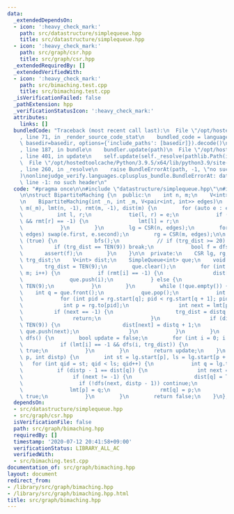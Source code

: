```yaml
---
data:
  _extendedDependsOn:
  - icon: ':heavy_check_mark:'
    path: src/datastructure/simplequeue.hpp
    title: src/datastructure/simplequeue.hpp
  - icon: ':heavy_check_mark:'
    path: src/graph/csr.hpp
    title: src/graph/csr.hpp
  _extendedRequiredBy: []
  _extendedVerifiedWith:
  - icon: ':heavy_check_mark:'
    path: src/bimaching.test.cpp
    title: src/bimaching.test.cpp
  _isVerificationFailed: false
  _pathExtension: hpp
  _verificationStatusIcon: ':heavy_check_mark:'
  attributes:
    links: []
  bundledCode: "Traceback (most recent call last):\n  File \"/opt/hostedtoolcache/Python/3.9.5/x64/lib/python3.9/site-packages/onlinejudge_verify/documentation/build.py\"\
    , line 71, in _render_source_code_stat\n    bundled_code = language.bundle(stat.path,\
    \ basedir=basedir, options={'include_paths': [basedir]}).decode()\n  File \"/opt/hostedtoolcache/Python/3.9.5/x64/lib/python3.9/site-packages/onlinejudge_verify/languages/cplusplus.py\"\
    , line 187, in bundle\n    bundler.update(path)\n  File \"/opt/hostedtoolcache/Python/3.9.5/x64/lib/python3.9/site-packages/onlinejudge_verify/languages/cplusplus_bundle.py\"\
    , line 401, in update\n    self.update(self._resolve(pathlib.Path(included), included_from=path))\n\
    \  File \"/opt/hostedtoolcache/Python/3.9.5/x64/lib/python3.9/site-packages/onlinejudge_verify/languages/cplusplus_bundle.py\"\
    , line 260, in _resolve\n    raise BundleErrorAt(path, -1, \"no such header\"\
    )\nonlinejudge_verify.languages.cplusplus_bundle.BundleErrorAt: datastructure/simplequeue.hpp:\
    \ line -1: no such header\n"
  code: "#pragma once\n\n#include \"datastructure/simplequeue.hpp\"\n#include \"graph/csr.hpp\"\
    \n\nstruct BipartiteMaching {\n  public:\n    int n, m;\n    V<int> lmt, rmt;\n\
    \n    BipartiteMaching(int _n, int _m, V<pair<int, int>> edges)\n        : n(_n),\
    \ m(_m), lmt(n, -1), rmt(m, -1), dist(m) {\n        for (auto e : edges) {\n \
    \           int l, r;\n            tie(l, r) = e;\n            if (lmt[l] == -1\
    \ && rmt[r] == -1) {\n                lmt[l] = r;\n                rmt[r] = l;\n\
    \            }\n        }\n        lg = CSR(n, edges);\n        for (auto& e :\
    \ edges) swap(e.first, e.second);\n        rg = CSR(m, edges);\n\n        while\
    \ (true) {\n            bfs();\n            // if (trg_dist >= 20) break;\n  \
    \          if (trg_dist == TEN(9)) break;\n            bool f = dfs();\n     \
    \       assert(f);\n        }\n    }\n\n  private:\n    CSR lg, rg;\n\n    int\
    \ trg_dist;\n    V<int> dist;\n    SimpleQueue<int> que;\n    void bfs() {\n \
    \       trg_dist = TEN(9);\n        que.clear();\n        for (int i = 0; i <\
    \ m; i++) {\n            if (rmt[i] == -1) {\n                dist[i] = 0;\n \
    \               que.push(i);\n            } else {\n                dist[i] =\
    \ TEN(9);\n            }\n        }\n        while (!que.empty()) {\n        \
    \    int q = que.front();\n            que.pop();\n            int distq = dist[q];\n\
    \            for (int pid = rg.start[q]; pid < rg.start[q + 1]; pid++) {\n   \
    \             int p = rg.to[pid];\n                int next = lmt[p];\n      \
    \          if (next == -1) {\n                    trg_dist = distq + 1;\n    \
    \                return;\n                }\n                if (dist[next] ==\
    \ TEN(9)) {\n                    dist[next] = distq + 1;\n                   \
    \ que.push(next);\n                }\n            }\n        }\n    }\n    bool\
    \ dfs() {\n        bool update = false;\n        for (int i = 0; i < n; i++) {\n\
    \            if (lmt[i] == -1 && dfs(i, trg_dist)) {\n                update =\
    \ true;\n            }\n        }\n        return update;\n    }\n    bool dfs(int\
    \ p, int distp) {\n        int st = lg.start[p], ls = lg.start[p + 1];\n     \
    \   for (int qid = st; qid < ls; qid++) {\n            int q = lg.to[qid];\n \
    \           if (distp - 1 == dist[q]) {\n                int next = rmt[q];\n\
    \                if (next != -1) {\n                    dist[q] = TEN(9);\n  \
    \                  if (!dfs(next, distp - 1)) continue;\n                }\n \
    \               lmt[p] = q;\n                rmt[q] = p;\n                return\
    \ true;\n            }\n        }\n        return false;\n    }\n};\n"
  dependsOn:
  - src/datastructure/simplequeue.hpp
  - src/graph/csr.hpp
  isVerificationFile: false
  path: src/graph/bimaching.hpp
  requiredBy: []
  timestamp: '2020-07-12 20:41:58+09:00'
  verificationStatus: LIBRARY_ALL_AC
  verifiedWith:
  - src/bimaching.test.cpp
documentation_of: src/graph/bimaching.hpp
layout: document
redirect_from:
- /library/src/graph/bimaching.hpp
- /library/src/graph/bimaching.hpp.html
title: src/graph/bimaching.hpp
---
```

